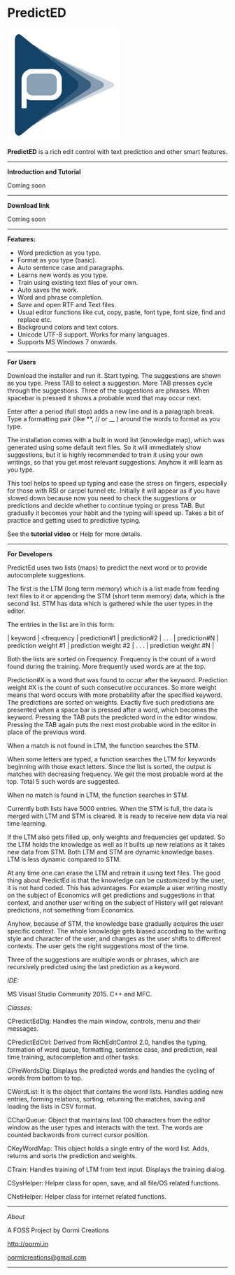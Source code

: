 # PredictED


![Logo](https://github.com/oormicreations/PredictEd/blob/master/PredictEd/res/icon01.png)

**PredictED** is a rich edit control with text prediction and other smart features.

---

**Introduction and Tutorial**

Coming soon

---

**Download link**

Coming soon

---

**Features:**

* Word prediction as you type.
* Format as you type (basic).
* Auto sentence case and paragraphs.
* Learns new words as you type.
* Train using existing text files of your own.
* Auto saves the work.
* Word and phrase completion.
* Save and open RTF and Text files.
* Usual editor functions like cut, copy, paste, font type, font size, find and replace etc.
* Background colors and text colors.
* Unicode UTF-8 support. Works for many languages.
* Supports MS Windows 7 onwards.

---

**For Users**

Download the installer and run it. Start typing.
The suggestions are shown as you type. Press TAB to select a suggestion. More TAB presses cycle through the suggestions. Three of the suggestions are phrases.
When spacebar is pressed it shows a probable word that may occur next.

Enter after a period (full stop) adds a new line and is a paragraph break.
Type a formatting pair (like **, // or __ ) around the words to format as you type.

The installation comes with a built in word list (knowledge map), which was generated using some default text files. So it will immediately show suggestions, but it is highly recommended to train it using your own writings, so that you get most relevant suggestions. Anyhow it will learn as you type.

This tool helps to speed up typing and ease the stress on fingers, especially for those with RSI or carpel tunnel etc. Initially it will appear as if you have slowed down because now you need to check the suggestions or predictions and decide whether to continue typing or press TAB. But gradually it becomes your habit and the typing will speed up. Takes a bit of practice and getting used to predictive typing.

See the **tutorial video** or Help for more details.

---

**For Developers**

PredictEd uses two lists (maps) to predict the next word or to provide autocomplete suggestions.

The first is the LTM (long term memory) which is a list made from feeding text files to it or appending the STM (short term memory) data, which is the second list. STM has data which is gathered while the user types in the editor.

The entries in the list are in this form:

| keyword | <frequency | prediction#1 | prediction#2 | . . . | prediction#N | prediction weight #1 | prediction weight #2 | . . . | prediction weight #N |

Both the lists are sorted on Frequency. Frequency is the count of a word found during the training. More frequently used words are at the top.

Prediction#X is a word that was found to occur after the keyword. Prediction weight #X is the count of such consecutive occurances. So more weight means that word occurs with more probability after the specified keyword. The predictions are sorted on weights. Exactly five such predictions are presented when a space bar is pressed after a word, which becomes the keyword. Pressing the TAB puts the predicted word in the editor window. Pressing the TAB again puts the next most probable word in the editor in place of the previous word. 

When a match is not found in LTM, the function searches the STM.

When some letters are typed, a function searches the LTM for keywords beginning with those exact letters. Since the list is sorted, the output is matches with decreasing frequency. We get the most probable word at the top. Total 5 such words are suggested. 

When no match is found in LTM, the function searches in STM.

Currently both lists have 5000 entries. When the STM is full, the data is merged with LTM and STM is cleared. It is ready to receive new data via real time learning.

If the LTM also gets filled up, only weights and frequencies get updated. So the LTM holds the knowledge as well as it builts up new relations as it takes new data from STM. Both LTM and STM are dynamic knowledge bases. LTM is less dynamic compared to STM.

At any time one can erase the LTM and retrain it using text files. The good thing about PredictEd is that the knowledge can be customized by the user, it is not hard coded. This has advantages. For example a user writing mostly on the subject of Economics will get predictions and suggestions in that context, and another user writing on the subject of History will get relevant predictions, not something from Economics.

Anyhow, because of STM, the knowledge base gradually acquires the user specific context. The whole knowledge gets biased according to the writing style and character of the user, and changes as the user shifts to different contexts. The user gets the right suggestions most of the time.

Three of the suggestions are multiple words or phrases, which are recursively predicted using the last prediction as a keyword.

_IDE:_

MS Visual Studio Community 2015. C++ and MFC.

_Classes:_

CPredictEdDlg: Handles the main window, controls, menu and their messages.

CPredictEdCtrl: Derived from RichEditControl 2.0, handles the typing, formation of word queue, formatting, sentence case, and prediction, real time training, autocompletion and other tasks.

CPreWordsDlg: Displays the predicted words and handles the cycling of words from bottom to top.

CWordList: It is the object that contains the word lists. Handles adding new entries, forming relations, sorting, returning the matches, saving and loading the lists in CSV format.

CCharQueue: Object that maintains last 100 characters from the editor window as the user types and interacts with the text. The words are counted backwords from currect cursor position.

CKeyWordMap: This object holds a single entry of the word list. Adds, returns and sorts the prediction and weights.

CTrain: Handles training of LTM from text input. Displays the training dialog.

CSysHelper: Helper class for open, save, and all file/OS related functions.

CNetHelper: Helper class for internet related functions.

---

_About_

A FOSS Project by Oormi Creations

http://oormi.in

oormicreations@gmail.com

---